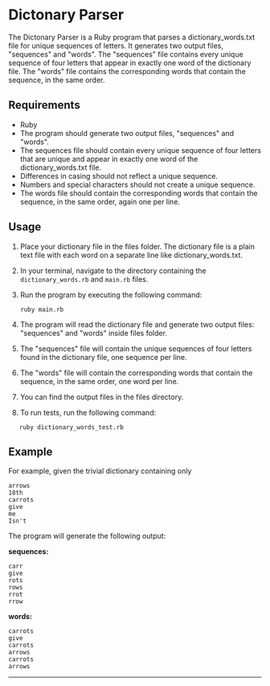 # Dictonary Parser

The Dictonary Parser is a Ruby program that parses a dictionary_words.txt file for unique sequences of letters. It generates two output files, "sequences" and "words". The "sequences" file contains every unique sequence of four letters that appear in exactly one word of the dictionary file. The "words" file contains the corresponding words that contain the sequence, in the same order.

## Requirements

- Ruby
- The program should generate two output files, "sequences" and "words".
- The sequences file should contain every unique sequence of four letters that are unique and appear in exactly one word of the dictionary_words.txt file.
- Differences in casing should not reflect a unique sequence.
- Numbers and special characters should not create a unique sequence.
- The words file should contain the corresponding words that contain the sequence, in the same order, again one per line.

## Usage

1. Place your dictionary file in the files folder. The dictionary file is a plain text file with each word on a separate line like dictionary_words.txt.

2. In your terminal, navigate to the directory containing the `dictionary_words.rb` and `main.rb` files.

3. Run the program by executing the following command:

   ```shell
   ruby main.rb
   ```

4. The program will read the dictionary file and generate two output files: "sequences" and "words" inside files folder.

5. The "sequences" file will contain the unique sequences of four letters found in the dictionary file, one sequence per line.

6. The "words" file will contain the corresponding words that contain the sequence, in the same order, one word per line.

7. You can find the output files in the files directory.

8. To run tests, run the following command:
```shell
   ruby dictionary_words_test.rb
   ```

## Example

For example, given the trivial dictionary containing only

```
arrows
18th
carrots
give
me
Isn't
```

The program will generate the following output:

**sequences:**

```
carr
give
rots
rows
rrot
rrow
```

**words:**

```
carrots
give
carrots
arrows
carrots
arrows
```

---
